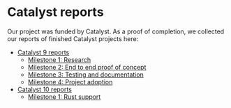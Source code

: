 # Catalyst reports

Our project was funded by Catalyst. As a proof of completion, we collected our reports of
finished Catalyst projects here:

- [Catalyst 9 reports](catalyst09-reports)
  - [Milestone 1: Research](catalyst09-reports/milestone-1.md)
  - [Milestone 2: End to end proof of concept](catalyst09-reports/milestone-2.md)
  - [Milestone 3: Testing and documentation](catalyst09-reports/milestone-3.md)
  - [Milestone 4: Project adoption](catalyst09-reports/milestone-3.md)
- [Catalyst 10 reports](catalyst10-reports)
  - [Milestone 1: Rust support](catalyst10-reports/milestone-1.md)

